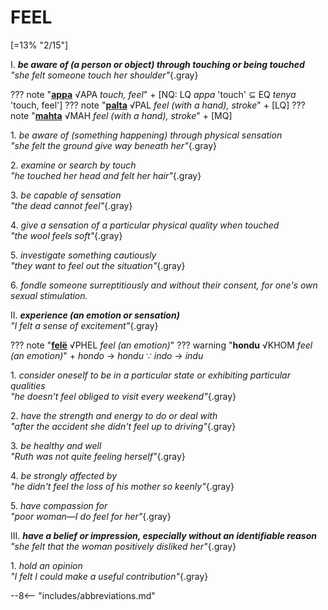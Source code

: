 # FEEL

[=13% "2/15"]

I. ***be aware of (a person or object) through touching or being touched***<br>
*"she felt someone touch her shoulder"*{.gray}

??? note "[**appa**](https://eldamo.org/content/words/word-3252431679.html) √APA *touch, feel*"
	+ [NQ: LQ *appa* 'touch' &sube; EQ *tenya* 'touch, feel']
??? note "[**palta**](https://eldamo.org/content/words/word-1116761693.html) √PAL *feel (with a hand), stroke*"
	+ [LQ]
??? note "[**mahta**](https://eldamo.org/content/words/word-2062563543.html) √MAH *feel (with a hand), stroke*"
	+ [MQ]

1\. *be aware of (something happening) through physical sensation*<br>
*"she felt the ground give way beneath her"*{.gray}

2\. *examine or search by touch*<br>
*"he touched her head and felt her hair"*{.gray}

3\. *be capable of sensation*<br>
*"the dead cannot feel"*{.gray}

4\. *give a sensation of a particular physical quality when touched*<br>
*"the wool feels soft"*{.gray}

5\. *investigate something cautiously*<br>
*"they want to feel out the situation"*{.gray}

6\. *fondle someone surreptitiously and without their consent, for one's own sexual stimulation.*

II. ***experience (an emotion or sensation)***<br>
*"I felt a sense of excitement"*{.gray}

??? note "[**felë**](https://eldamo.org/content/words/word-825477441.html) √PHEL *feel (an emotion)*"
??? warning "**hondu** √KHOM *feel (an emotion)*"
	+ *hondo* &rarr; *hondu* &because; *indo* &rarr; *indu*

1\. *consider oneself to be in a particular state or exhibiting particular qualities*<br>
*"he doesn't feel obliged to visit every weekend"*{.gray}

2\. *have the strength and energy to do or deal with*<br>
*"after the accident she didn't feel up to driving"*{.gray}

3\. *be healthy and well*<br>
*"Ruth was not quite feeling herself"*{.gray}

4\. *be strongly affected by*<br>
*"he didn't feel the loss of his mother so keenly"*{.gray}

5\. *have compassion for*<br>
*"poor woman—I do feel for her"*{.gray}

III. ***have a belief or impression, especially without an identifiable reason***<br>
*"she felt that the woman positively disliked her"*{.gray}

1\. *hold an opinion*<br>
*"I felt I could make a useful contribution"*{.gray}

--8<-- "includes/abbreviations.md"